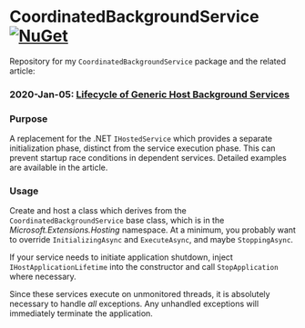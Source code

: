 # CoordinatedBackgroundService [![NuGet](https://img.shields.io/nuget/v/CoordinatedBackgroundService.svg)](https://nuget.org/packages/CoordinatedBackgroundService)

Repository for my `CoordinatedBackgroundService` package and the related article:

### 2020-Jan-05: [Lifecycle of Generic Host Background Services](https://mcguirev10.com/2020/01/05/lifecycle-of-generic-host-background-services.html)

### Purpose

A replacement for the .NET `IHostedService` which provides a separate initialization phase, distinct from the service execution phase. This can prevent startup race conditions in dependent services. Detailed examples are available in the article.

### Usage

Create and host a class which derives from the `CoordinatedBackgroundService` base class, which is in the _Microsoft.Extensions.Hosting_ namespace. At a minimum, you probably want to override `InitializingAsync` and `ExecuteAsync`, and maybe `StoppingAsync`.

If your service needs to initiate application shutdown, inject `IHostApplicationLifetime` into the constructor and call `StopApplication` where necessary.

Since these services execute on unmonitored threads, it is absolutely necessary to handle _all_ exceptions. Any unhandled exceptions will immediately terminate the application.